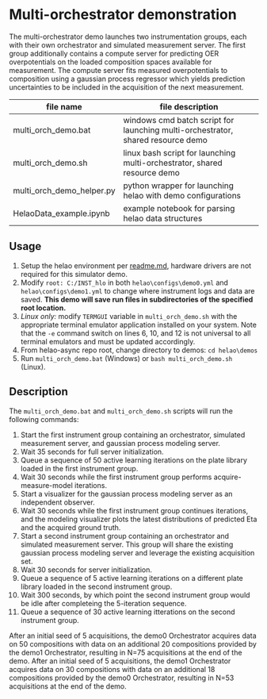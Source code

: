 # Multi-orchestrator demonstration

The multi-orchestrator demo launches two instrumentation groups, each with their own orchestrator and simulated measurement server. The first group additionally contains a compute server for predicting OER overpotentials on the loaded composition spaces available for measurement. The compute server fits measured overpotentials to composition using a gaussian process regressor which yields prediction uncertainties to be included in the acquisition of the next measurement.

| file name                 | file description                                                                |
| ------------------------- | ------------------------------------------------------------------------------- |
| multi_orch_demo.bat       | windows cmd batch script for launching multi-orchestrator, shared resource demo |
| multi_orch_demo.sh        | linux bash script for launching multi-orchestrator, shared resource demo        |
| multi_orch_demo_helper.py | python wrapper for launching helao with demo configurations                     |
| HelaoData_example.ipynb   | example notebook for parsing helao data structures                              |

## Usage
1. Setup the helao environment per [readme.md](../../readme.md), hardware drivers are not required for this simulator demo.
2. Modify `root: C:/INST_hlo` in both `helao\configs\demo0.yml` and `helao\configs\demo1.yml` to change where instrument logs and data are saved. **This demo will save run files in subdirectories of the specified root location.**
3. *Linux only:* modify `TERMGUI` variable in `multi_orch_demo.sh` with the appropriate terminal emulator application installed on your system. Note that the `-e` command switch on lines 6, 10, and 12 is not universal to all terminal emulators and must be updated accordingly.
4. From helao-async repo root, change directory to demos: ```cd helao\demos```
5. Run ```multi_orch_demo.bat``` (Windows) or ```bash multi_orch_demo.sh``` (Linux).

## Description
The `multi_orch_demo.bat` and `multi_orch_demo.sh` scripts will run the following commands:
1. Start the first instrument group containing an orchestrator, simulated measurement server, and gaussian process modeling server.
2. Wait 35 seconds for full server initialization.
3. Queue a sequence of 50 active learning iterations on the plate library loaded in the first instrument group.
4. Wait 30 seconds while the first instrument group performs acquire-measure-model iterations.
5. Start a visualizer for the gaussian process modeling server as an independent observer.
6. Wait 30 seconds while the first instrument group continues iterations, and the modeling visualizer plots the latest distributions of predicted Eta and the acquired ground truth.
7. Start a second instrument group containing an orchestrator and simulated measurement server. This group will share the existing gaussian process modeling server and leverage the existing acquisition set.
8. Wait 30 seconds for server initialization.
9. Queue a sequence of 5 active learning iterations on a different plate library loaded in the second instrument group.
10. Wait 300 seconds, by which point the second instrument group would be idle after completeing the 5-iteration sequence.
11. Queue a sequence of 30 active learning itterations on the second instrument group.

After an initial seed of 5 acquisitions, the demo0 Orchestrator acquires data on 50 compositions with data on an additional 20 compositions provided by the demo1 Orchestrator, resulting in N=75 acquisitions at the end of the demo. After an initial seed of 5 acquisitions, the demo1 Orchestrator acquires data on 30 compositions with data on an additional 18 compositions provided by the demo0 Orchestrator, resulting in N=53 acquisitions at the end of the demo.
